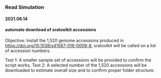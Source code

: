 ### Read Simulation

#### 2021.06.14
#### automate download of sratoolkit accessions

Objective: Install the 1,520 genome accessions produced in https://doi.org/10.1038/s41587-018-0008-8, sratoolkit will be called on a list of accession numbers. 

Test 1: A smaller sample set of accessions will be provided to confirm the script works.
Test 2: A selected number of the 1,520 accessions will be downloaded to estimate overall size and to confirm proper folder structure.
